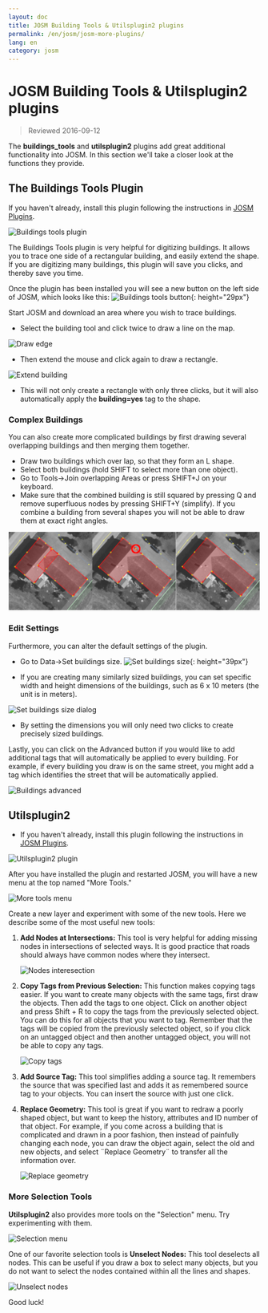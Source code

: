 ```yaml
---
layout: doc
title: JOSM Building Tools & Utilsplugin2 plugins
permalink: /en/josm/josm-more-plugins/
lang: en
category: josm
---
```


JOSM Building Tools & Utilsplugin2 plugins
============

> Reviewed 2016-09-12  

The **buildings_tools** and **utilsplugin2** plugins add great additional functionality into JOSM. In this section we'll take a closer look at the functions they provide.  

The Buildings Tools Plugin
--------------------------

If you haven't already, install this plugin following the instructions in [JOSM Plugins](/en/josm/josm-plugins).  

![Buildings tools plugin][]

The Buildings Tools plugin is very helpful for digitizing buildings. It allows you to trace one side of a rectangular building, and easily extend the shape. If you are digitizing many buildings, this plugin will save you clicks, and thereby save you time.  

Once the plugin has been installed you will see a new button on the left side of JOSM, which looks like this: ![Buildings tools button][]{: height="29px"}

Start JOSM and download an area where you wish to trace buildings.  

* Select the building tool and click twice to draw a line on the map.  

![Draw edge][]

* Then extend the mouse and click again to draw a rectangle.  

![Extend building][]

* This will not only create a rectangle with only three clicks, but it will also automatically apply the **building=yes** tag to the shape.  

### Complex Buildings

You can also create more complicated buildings by first drawing several overlapping buildings and then merging them together.  

* Draw two buildings which over lap, so that they form an L shape.  
* Select both buildings (hold SHIFT to select more than one object).  
* Go to Tools->Join overlapping Areas or press SHIFT+J on your keyboard.  
* Make sure that the combined building is still squared by pressing Q and remove superfluous nodes by pressing SHIFT+Y (simplify). If you combine a building from several shapes you will not be able to draw them at exact right angles.

![Merge buildings][]

### Edit Settings

Furthermore, you can alter the default settings of the plugin.  

* Go to Data->Set buildings size. ![Set buildings size][]{: height="39px"}  

* If you are creating many similarly sized buildings, you can set specific width and height dimensions of the buildings, such as 6 x 10 meters (the unit is in meters).  

![Set buildings size dialog][]

* By setting the dimensions you will only need two clicks to create precisely sized buildings.  

Lastly, you can click on the Advanced button if you would like to add additional tags that will automatically be applied to every building. For example, if every building you draw is on the same street, you might add a tag which identifies the street that will be automatically applied.  

![Buildings advanced][]


Utilsplugin2
-------------

* If you haven't already, install this plugin following the instructions in [JOSM Plugins](/en/josm/josm-plugins).  

![Utilsplugin2 plugin][]

After you have installed the plugin and restarted JOSM, you will have a new menu at the top named "More Tools."  

![More tools menu][]

Create a new layer and experiment with some of the new tools. Here we describe some of the most useful new tools:  

1. **Add Nodes at Intersections:**  This tool is very helpful for adding missing nodes in intersections of selected ways.  It is good practice that roads should always have common nodes where they intersect.  

    ![Nodes interesection][]

2. **Copy Tags from Previous Selection:**  This function makes copying tags easier.  If you want to create many objects with the same tags, first draw the objects.  Then add the tags to one object.  Click on another object and press Shift + R to copy the tags from the previously selected object.  You can do this for all objects that you want to tag.  Remember that the tags will be copied from the previously selected object, so if you click on an untagged object and then another untagged object, you will not be able to copy any tags.  

    ![Copy tags][]

3. **Add Source Tag:** This tool simplifies adding a source tag. It remembers the source that was specified last and adds it as remembered source tag to your objects.   You can insert the source with just one click.  

4. **Replace Geometry:** This tool is great if you want to redraw a poorly shaped object, but want to keep the history, attributes and ID number of that object.  For example, if you come across a building that is complicated and drawn in a poor fashion, then instead of painfully changing each node, you can draw the object again, select the old and new objects, and select ¨Replace Geometry¨ to transfer all the information over.  

    ![Replace geometry][]


### More Selection Tools

**Utilsplugin2** also provides more tools on the "Selection" menu. Try experimenting with them.  

![Selection menu][]

One of our favorite selection tools is **Unselect Nodes:** This tool deselects all nodes. This can be useful if you draw a box to select many objects, but you do not want to select the nodes contained within all the lines and shapes.  

![Unselect nodes][]

Good luck!  


[Buildings tools plugin]: /images/josm/buildings_tools-plugin.png
[Buildings tools button]: /images/josm/buildings_tools-button.png
[Draw edge]: /images/josm/draw-edge.png
[Extend building]: /images/josm/extend-building.png
[Merge buildings]: /images/josm/merge-buildings.png
[Set buildings size]: /images/josm/set-buildings-size.png
[Set buildings size dialog]: /images/josm/set-buildings-size-dialog.png
[Buildings advanced]: /images/josm/buildings-advanced.png
[Utilsplugin2 plugin]: /images/josm/utilsplugin2-plugin.png
[More tools menu]: /images/josm/more-tools-menu.png
[Nodes interesection]: /images/josm/utilsplugin2-nodes-intersection.png
[Copy tags]: /images/josm/utilsplugin2-copy-tags.png
[Replace geometry]: /images/josm/utilsplugin2-replace-geometry.png
[Selection menu]: /images/josm/selection-menu.png
[Unselect nodes]: /images/josm/utilsplugin2-unselect-nodes.png


